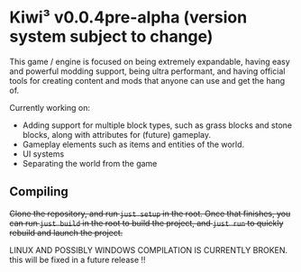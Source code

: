 # Kiwi³ v0.0.4pre-alpha (version system subject to change)

This game / engine is focused on being extremely expandable, having easy and powerful modding support, being ultra performant, and having official tools for creating content and mods that anyone can use and get the hang of.

Currently working on:
- Adding support for multiple block types, such as grass blocks and stone blocks, along with attributes for (future) gameplay.
- Gameplay elements such as items and entities of the world.
- UI systems
- Separating the world from the game

## Compiling

~~Clone the repository, and run ``just setup`` in the root. Once that finishes, you can run ``just build`` in the root to build the project, and ``just run`` to quickly rebuild and launch the project.~~

LINUX AND POSSIBLY WINDOWS COMPILATION IS CURRENTLY BROKEN. this will be fixed in a future release !!
